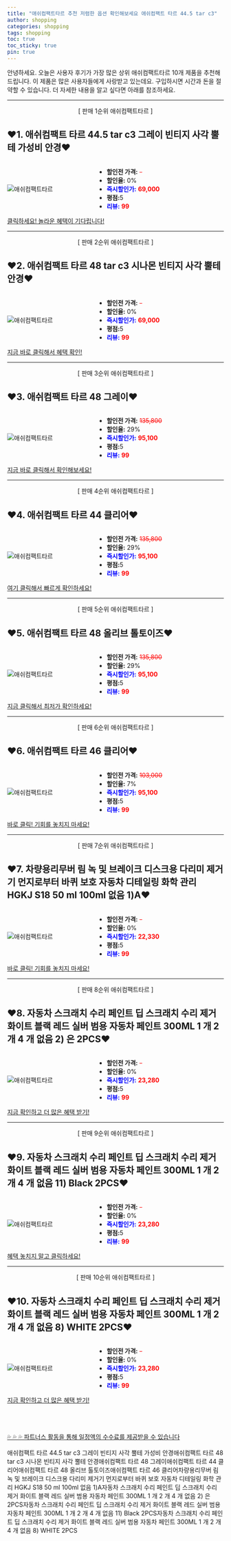 ```yaml
---
title: "애쉬컴팩트타르 추천 저렴한 옵션 확인해보세요 애쉬컴팩트 타르 44.5 tar c3"
author: shopping
categories: shopping
tags: shopping
toc: true
toc_sticky: true
pin: true
---
```

안녕하세요. 오늘은 사용자 후기가 가장 많은 상위 애쉬컴팩트타르 10개 제품을 추천해드립니다. 이 제품은 많은 사용자들에게 사랑받고 있는데요. 구입하시면 시간과 돈을 절약할 수 있습니다. 더 자세한 내용을 알고 싶다면 아래를 참조하세요.

---
<p class="toplist" style="margin: 0 auto; display: block; width: fit-content;">[ 판매 1순위 애쉬컴팩트타르 ]</p>

<h2><strong>❤️1. 애쉬컴팩트 타르 44.5 tar c3 그레이 빈티지 사각 뿔테 가성비 안경❤️</strong></h2>

<div style="display: flex; align-items: center;">
    <div style="flex: 0.4;">
        <img src="https://thumbnail7.coupangcdn.com/thumbnails/remote/230x230ex/image/vendor_inventory/8f34/ed1dd4ac66aeb7a69588276a6591eda7671d911a3c23bcefc1267f60edf8.jpeg" alt="애쉬컴팩트타르" style="max-width: 100%;">
    </div>
    <div style="flex: 0.6; margin-left: 10px;">
        <ul>
            <li><strong>할인전 가격:</strong> <del style="color: red;">-</del></li>
            <li><strong>할인율:</strong> 0%</li>
            <li><span style='color:blue'><strong>즉시할인가:</strong></span> <span style='color:red'><strong>69,000</strong></span></li>
            <li><strong>평점:</strong>5</li>
            <li><span style='color:blue'><strong>리뷰:</strong></span> <span style='color:red'><strong>99</strong></span></li>
        </ul>
    </div>
</div>
<div class="center">
    <a href="https://selin100587001.github.io?lptag=AF9450613&subid=githubio&pageKey=7662995885&traceid=V0-153&itemId=20420304330&vendorItemId=87501907068" class="myButton">
        클릭하세요! 놀라운 혜택이 기다립니다!
    </a>
</div>


---
<p class="toplist" style="margin: 0 auto; display: block; width: fit-content;">[ 판매 2순위 애쉬컴팩트타르 ]</p>

<h2><strong>❤️2. 애쉬컴팩트 타르 48 tar c3 시나몬 빈티지 사각 뿔테 안경❤️</strong></h2>

<div style="display: flex; align-items: center;">
    <div style="flex: 0.4;">
        <img src="https://thumbnail6.coupangcdn.com/thumbnails/remote/230x230ex/image/vendor_inventory/89ce/0c8381cd18ff3a3d1f6f23215a6683205cf5c0bd80d7fe4c4aa082b9506a.jpeg" alt="애쉬컴팩트타르" style="max-width: 100%;">
    </div>
    <div style="flex: 0.6; margin-left: 10px;">
        <ul>
            <li><strong>할인전 가격:</strong> <del style="color: red;">-</del></li>
            <li><strong>할인율:</strong> 0%</li>
            <li><span style='color:blue'><strong>즉시할인가:</strong></span> <span style='color:red'><strong>69,000</strong></span></li>
            <li><strong>평점:</strong>5</li>
            <li><span style='color:blue'><strong>리뷰:</strong></span> <span style='color:red'><strong>99</strong></span></li>
        </ul>
    </div>
</div>
<div class="center">
    <a href="https://selin100587001.github.io?lptag=AF9450613&subid=githubio&pageKey=7662995699&traceid=V0-153&itemId=20420303240&vendorItemId=87501906095" class="myButton">
        지금 바로 클릭해서 혜택 확인!
    </a>
</div>


---
<p class="toplist" style="margin: 0 auto; display: block; width: fit-content;">[ 판매 3순위 애쉬컴팩트타르 ]</p>

<h2><strong>❤️3. 애쉬컴팩트 타르 48 그레이❤️</strong></h2>

<div style="display: flex; align-items: center;">
    <div style="flex: 0.4;">
        <img src="https://thumbnail6.coupangcdn.com/thumbnails/remote/230x230ex/image/vendor_inventory/f7cd/35e142d92d068bae0918850edebde651e630caaeb165df9dfcea5c10c869.jpg" alt="애쉬컴팩트타르" style="max-width: 100%;">
    </div>
    <div style="flex: 0.6; margin-left: 10px;">
        <ul>
            <li><strong>할인전 가격:</strong> <del style="color: red;">135,800</del></li>
            <li><strong>할인율:</strong> 29%</li>
            <li><span style='color:blue'><strong>즉시할인가:</strong></span> <span style='color:red'><strong>95,100</strong></span></li>
            <li><strong>평점:</strong>5</li>
            <li><span style='color:blue'><strong>리뷰:</strong></span> <span style='color:red'><strong>99</strong></span></li>
        </ul>
    </div>
</div>
<div class="center">
    <a href="https://selin100587001.github.io?lptag=AF9450613&subid=githubio&pageKey=8160122648&traceid=V0-153&itemId=23259937769&vendorItemId=90292311963" class="myButton">
        지금 바로 클릭해서 확인해보세요!
    </a>
</div>


---
<p class="toplist" style="margin: 0 auto; display: block; width: fit-content;">[ 판매 4순위 애쉬컴팩트타르 ]</p>

<h2><strong>❤️4. 애쉬컴팩트 타르 44 클리어❤️</strong></h2>

<div style="display: flex; align-items: center;">
    <div style="flex: 0.4;">
        <img src="https://thumbnail8.coupangcdn.com/thumbnails/remote/230x230ex/image/vendor_inventory/ac72/aee06837a4b5c69be1328eb4833dfd003134af82995f3edf851bc3310a5c.jpg" alt="애쉬컴팩트타르" style="max-width: 100%;">
    </div>
    <div style="flex: 0.6; margin-left: 10px;">
        <ul>
            <li><strong>할인전 가격:</strong> <del style="color: red;">135,800</del></li>
            <li><strong>할인율:</strong> 29%</li>
            <li><span style='color:blue'><strong>즉시할인가:</strong></span> <span style='color:red'><strong>95,100</strong></span></li>
            <li><strong>평점:</strong>5</li>
            <li><span style='color:blue'><strong>리뷰:</strong></span> <span style='color:red'><strong>99</strong></span></li>
        </ul>
    </div>
</div>
<div class="center">
    <a href="https://selin100587001.github.io?lptag=AF9450613&subid=githubio&pageKey=8175947662&traceid=V0-153&itemId=23364332788&vendorItemId=90394696303" class="myButton">
        여기 클릭해서 빠르게 확인하세요!
    </a>
</div>


---
<p class="toplist" style="margin: 0 auto; display: block; width: fit-content;">[ 판매 5순위 애쉬컴팩트타르 ]</p>

<h2><strong>❤️5. 애쉬컴팩트 타르 48 올리브 톨토이즈❤️</strong></h2>

<div style="display: flex; align-items: center;">
    <div style="flex: 0.4;">
        <img src="https://thumbnail9.coupangcdn.com/thumbnails/remote/230x230ex/image/vendor_inventory/82fc/59713fac3e033dcaf6d25e518342c8c090ebc46ef4a3715476fa2afa0e7a.jpg" alt="애쉬컴팩트타르" style="max-width: 100%;">
    </div>
    <div style="flex: 0.6; margin-left: 10px;">
        <ul>
            <li><strong>할인전 가격:</strong> <del style="color: red;">135,800</del></li>
            <li><strong>할인율:</strong> 29%</li>
            <li><span style='color:blue'><strong>즉시할인가:</strong></span> <span style='color:red'><strong>95,100</strong></span></li>
            <li><strong>평점:</strong>5</li>
            <li><span style='color:blue'><strong>리뷰:</strong></span> <span style='color:red'><strong>99</strong></span></li>
        </ul>
    </div>
</div>
<div class="center">
    <a href="https://selin100587001.github.io?lptag=AF9450613&subid=githubio&pageKey=8172044977&traceid=V0-153&itemId=23343519803&vendorItemId=90374945404" class="myButton">
        지금 클릭해서 최저가 확인하세요!
    </a>
</div>


---
<p class="toplist" style="margin: 0 auto; display: block; width: fit-content;">[ 판매 6순위 애쉬컴팩트타르 ]</p>

<h2><strong>❤️6. 애쉬컴팩트 타르 46 클리어❤️</strong></h2>

<div style="display: flex; align-items: center;">
    <div style="flex: 0.4;">
        <img src="https://thumbnail10.coupangcdn.com/thumbnails/remote/230x230ex/image/vendor_inventory/1925/b11d87b112f9afc5af809dcee12c1c67ef83b6d7cccaead534a2f1ec51d7.jpg" alt="애쉬컴팩트타르" style="max-width: 100%;">
    </div>
    <div style="flex: 0.6; margin-left: 10px;">
        <ul>
            <li><strong>할인전 가격:</strong> <del style="color: red;">103,000</del></li>
            <li><strong>할인율:</strong> 7%</li>
            <li><span style='color:blue'><strong>즉시할인가:</strong></span> <span style='color:red'><strong>95,100</strong></span></li>
            <li><strong>평점:</strong>5</li>
            <li><span style='color:blue'><strong>리뷰:</strong></span> <span style='color:red'><strong>99</strong></span></li>
        </ul>
    </div>
</div>
<div class="center">
    <a href="https://selin100587001.github.io?lptag=AF9450613&subid=githubio&pageKey=8175899969&traceid=V0-153&itemId=23364127531&vendorItemId=90394493415" class="myButton">
        바로 클릭! 기회를 놓치지 마세요!
    </a>
</div>


---
<p class="toplist" style="margin: 0 auto; display: block; width: fit-content;">[ 판매 7순위 애쉬컴팩트타르 ]</p>

<h2><strong>❤️7. 차량용리무버 림 녹 및 브레이크 디스크용 다리미 제거기 먼지로부터 바퀴 보호 자동차 디테일링 화학 관리 HGKJ S18 50 ml 100ml 없음 1)A❤️</strong></h2>

<div style="display: flex; align-items: center;">
    <div style="flex: 0.4;">
        <img src="https://thumbnail7.coupangcdn.com/thumbnails/remote/230x230ex/image/vendor_inventory/fc3d/7a62bfb01c2e2e8078bd214d0f961eb13a8ac20ad16a9240230a347b5d40.jpg" alt="애쉬컴팩트타르" style="max-width: 100%;">
    </div>
    <div style="flex: 0.6; margin-left: 10px;">
        <ul>
            <li><strong>할인전 가격:</strong> <del style="color: red;">-</del></li>
            <li><strong>할인율:</strong> 0%</li>
            <li><span style='color:blue'><strong>즉시할인가:</strong></span> <span style='color:red'><strong>22,330</strong></span></li>
            <li><strong>평점:</strong>5</li>
            <li><span style='color:blue'><strong>리뷰:</strong></span> <span style='color:red'><strong>99</strong></span></li>
        </ul>
    </div>
</div>
<div class="center">
    <a href="https://selin100587001.github.io?lptag=AF9450613&subid=githubio&pageKey=7905850294&traceid=V0-153&itemId=21679560423&vendorItemId=88729703429" class="myButton">
        바로 클릭! 기회를 놓치지 마세요!
    </a>
</div>


---
<p class="toplist" style="margin: 0 auto; display: block; width: fit-content;">[ 판매 8순위 애쉬컴팩트타르 ]</p>

<h2><strong>❤️8. 자동차 스크래치 수리 페인트 딥 스크래치 수리 제거 화이트 블랙 레드 실버 범용 자동차 페인트 300ML 1 개 2 개 4 개 없음 2) 은  2PCS❤️</strong></h2>

<div style="display: flex; align-items: center;">
    <div style="flex: 0.4;">
        <img src="https://thumbnail6.coupangcdn.com/thumbnails/remote/230x230ex/image/vendor_inventory/8194/41693cd6876999dc5eaf5989d9b453383e2cb68342b5d53d8cb616514a31.jpg" alt="애쉬컴팩트타르" style="max-width: 100%;">
    </div>
    <div style="flex: 0.6; margin-left: 10px;">
        <ul>
            <li><strong>할인전 가격:</strong> <del style="color: red;">-</del></li>
            <li><strong>할인율:</strong> 0%</li>
            <li><span style='color:blue'><strong>즉시할인가:</strong></span> <span style='color:red'><strong>23,280</strong></span></li>
            <li><strong>평점:</strong>5</li>
            <li><span style='color:blue'><strong>리뷰:</strong></span> <span style='color:red'><strong>99</strong></span></li>
        </ul>
    </div>
</div>
<div class="center">
    <a href="https://selin100587001.github.io?lptag=AF9450613&subid=githubio&pageKey=8034935149&traceid=V0-153&itemId=22477749387&vendorItemId=89520328812" class="myButton">
        지금 확인하고 더 많은 혜택 받기!
    </a>
</div>


---
<p class="toplist" style="margin: 0 auto; display: block; width: fit-content;">[ 판매 9순위 애쉬컴팩트타르 ]</p>

<h2><strong>❤️9. 자동차 스크래치 수리 페인트 딥 스크래치 수리 제거 화이트 블랙 레드 실버 범용 자동차 페인트 300ML 1 개 2 개 4 개 없음 11) Black  2PCS❤️</strong></h2>

<div style="display: flex; align-items: center;">
    <div style="flex: 0.4;">
        <img src="https://thumbnail7.coupangcdn.com/thumbnails/remote/230x230ex/image/vendor_inventory/b0ce/3148c6313ca5315b5c15453ea8aee5057909a65d21e5722c01408b8fe90b.jpg" alt="애쉬컴팩트타르" style="max-width: 100%;">
    </div>
    <div style="flex: 0.6; margin-left: 10px;">
        <ul>
            <li><strong>할인전 가격:</strong> <del style="color: red;">-</del></li>
            <li><strong>할인율:</strong> 0%</li>
            <li><span style='color:blue'><strong>즉시할인가:</strong></span> <span style='color:red'><strong>23,280</strong></span></li>
            <li><strong>평점:</strong>5</li>
            <li><span style='color:blue'><strong>리뷰:</strong></span> <span style='color:red'><strong>99</strong></span></li>
        </ul>
    </div>
</div>
<div class="center">
    <a href="https://selin100587001.github.io?lptag=AF9450613&subid=githubio&pageKey=8034935149&traceid=V0-153&itemId=22477749397&vendorItemId=89520328872" class="myButton">
        혜택 놓치지 말고 클릭하세요!
    </a>
</div>


---
<p class="toplist" style="margin: 0 auto; display: block; width: fit-content;">[ 판매 10순위 애쉬컴팩트타르 ]</p>

<h2><strong>❤️10. 자동차 스크래치 수리 페인트 딥 스크래치 수리 제거 화이트 블랙 레드 실버 범용 자동차 페인트 300ML 1 개 2 개 4 개 없음 8) WHITE  2PCS❤️</strong></h2>

<div style="display: flex; align-items: center;">
    <div style="flex: 0.4;">
        <img src="https://thumbnail9.coupangcdn.com/thumbnails/remote/230x230ex/image/vendor_inventory/f10b/9a92d25525654457d6b9d049188503204c575bdcbc6f86bc955d59cb7528.jpg" alt="애쉬컴팩트타르" style="max-width: 100%;">
    </div>
    <div style="flex: 0.6; margin-left: 10px;">
        <ul>
            <li><strong>할인전 가격:</strong> <del style="color: red;">-</del></li>
            <li><strong>할인율:</strong> 0%</li>
            <li><span style='color:blue'><strong>즉시할인가:</strong></span> <span style='color:red'><strong>23,280</strong></span></li>
            <li><strong>평점:</strong>5</li>
            <li><span style='color:blue'><strong>리뷰:</strong></span> <span style='color:red'><strong>99</strong></span></li>
        </ul>
    </div>
</div>
<div class="center">
    <a href="https://selin100587001.github.io?lptag=AF9450613&subid=githubio&pageKey=8034935149&traceid=V0-153&itemId=22477749394&vendorItemId=89520328848" class="myButton">
        지금 확인하고 더 많은 혜택 받기!
    </a>
</div>

<br><br><br>[💦 💦 💦 파트너스 활동을 통해 일정액의 수수료를 제공받을 수 있습니다](https://link.coupang.com/a/bcpT2c)<br><br>애쉬컴팩트 타르 44.5 tar c3 그레이 빈티지 사각 뿔테 가성비 안경애쉬컴팩트 타르 48 tar c3 시나몬 빈티지 사각 뿔테 안경애쉬컴팩트 타르 48 그레이애쉬컴팩트 타르 44 클리어애쉬컴팩트 타르 48 올리브 톨토이즈애쉬컴팩트 타르 46 클리어차량용리무버 림 녹 및 브레이크 디스크용 다리미 제거기 먼지로부터 바퀴 보호 자동차 디테일링 화학 관리 HGKJ S18 50 ml 100ml 없음 1)A자동차 스크래치 수리 페인트 딥 스크래치 수리 제거 화이트 블랙 레드 실버 범용 자동차 페인트 300ML 1 개 2 개 4 개 없음 2) 은  2PCS자동차 스크래치 수리 페인트 딥 스크래치 수리 제거 화이트 블랙 레드 실버 범용 자동차 페인트 300ML 1 개 2 개 4 개 없음 11) Black  2PCS자동차 스크래치 수리 페인트 딥 스크래치 수리 제거 화이트 블랙 레드 실버 범용 자동차 페인트 300ML 1 개 2 개 4 개 없음 8) WHITE  2PCS